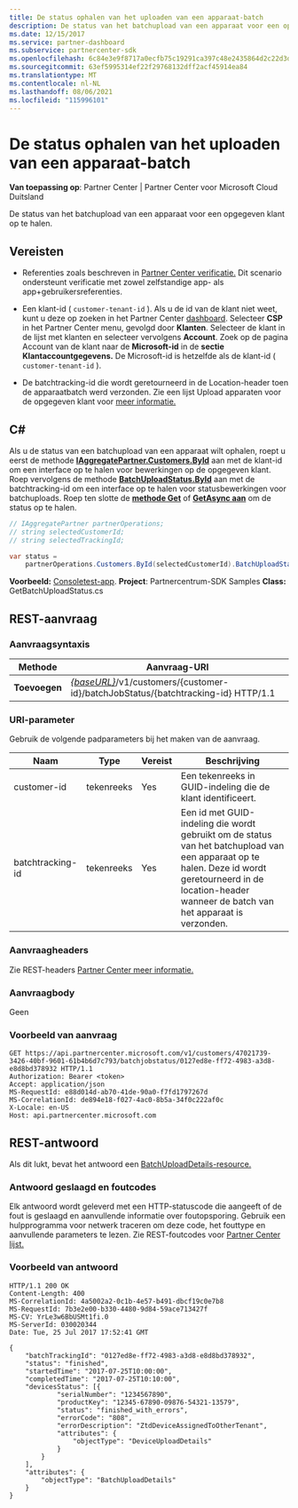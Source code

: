 ```yaml
---
title: De status ophalen van het uploaden van een apparaat-batch
description: De status van het batchupload van een apparaat voor een opgegeven klant op te halen.
ms.date: 12/15/2017
ms.service: partner-dashboard
ms.subservice: partnercenter-sdk
ms.openlocfilehash: 6c84e3e9f8717a0ecfb75c19291ca397c48e2435864d2c22d3dac893a1007f7f
ms.sourcegitcommit: 63ef5995314ef22f29768132dff2acf45914ea84
ms.translationtype: MT
ms.contentlocale: nl-NL
ms.lasthandoff: 08/06/2021
ms.locfileid: "115996101"
---
```

# <a name="get-the-status-of-a-device-batch-upload"></a>De status ophalen van het uploaden van een apparaat-batch

**Van toepassing op**: Partner Center | Partner Center voor Microsoft Cloud Duitsland

De status van het batchupload van een apparaat voor een opgegeven klant op te halen.

## <a name="prerequisites"></a>Vereisten

- Referenties zoals beschreven in [Partner Center verificatie.](partner-center-authentication.md) Dit scenario ondersteunt verificatie met zowel zelfstandige app- als app+gebruikersreferenties.

- Een klant-id ( `customer-tenant-id` ). Als u de id van de klant niet weet, kunt u deze op zoeken in het Partner Center [dashboard](https://partner.microsoft.com/dashboard). Selecteer **CSP** in het Partner Center menu, gevolgd door **Klanten**. Selecteer de klant in de lijst met klanten en selecteer vervolgens **Account**. Zoek op de pagina Account van de klant naar de **Microsoft-id** in de **sectie Klantaccountgegevens.** De Microsoft-id is hetzelfde als de klant-id ( `customer-tenant-id` ).

- De batchtracking-id die wordt geretourneerd in de Location-header toen de apparaatbatch werd verzonden. Zie een lijst Upload apparaten voor de opgegeven klant voor [meer informatie.](upload-a-list-of-devices-for-the-specified-customer.md)

## <a name="c"></a>C\#

Als u de status van een batchupload van een apparaat wilt ophalen, roept u eerst de methode [**IAggregatePartner.Customers.ById**](/dotnet/api/microsoft.store.partnercenter.customers.icustomercollection.byid) aan met de klant-id om een interface op te halen voor bewerkingen op de opgegeven klant. Roep vervolgens de methode [**BatchUploadStatus.ById**](/dotnet/api/microsoft.store.partnercenter.devicesdeployment.ibatchjobstatuscollection.byid) aan met de batchtracking-id om een interface op te halen voor statusbewerkingen voor batchuploads. Roep ten slotte de [**methode Get**](/dotnet/api/microsoft.store.partnercenter.devicesdeployment.ibatchjobstatus.get) of [**GetAsync aan**](/dotnet/api/microsoft.store.partnercenter.devicesdeployment.ibatchjobstatus.getasync) om de status op te halen.

``` csharp
// IAggregatePartner partnerOperations;
// string selectedCustomerId;
// string selectedTrackingId;

var status =
    partnerOperations.Customers.ById(selectedCustomerId).BatchUploadStatus.ById(selectedTrackingId).Get();
```

**Voorbeeld:** [Consoletest-app](console-test-app.md). **Project**: Partnercentrum-SDK Samples **Class:** GetBatchUploadStatus.cs

## <a name="rest-request"></a>REST-aanvraag

### <a name="request-syntax"></a>Aanvraagsyntaxis

| Methode  | Aanvraag-URI                                                                                                       |
|---------|-------------------------------------------------------------------------------------------------------------------|
| **Toevoegen** | [*{baseURL}*](partner-center-rest-urls.md)/v1/customers/{customer-id}/batchJobStatus/{batchtracking-id} HTTP/1.1 |

### <a name="uri-parameter"></a>URI-parameter

Gebruik de volgende padparameters bij het maken van de aanvraag.

| Naam             | Type   | Vereist | Beschrijving                                                                                                                                                                    |
|------------------|--------|----------|--------------------------------------------------------------------------------------------------------------------------------------------------------------------------------|
| customer-id      | tekenreeks | Yes      | Een tekenreeks in GUID-indeling die de klant identificeert.                                                                                                                          |
| batchtracking-id | tekenreeks | Yes      | Een id met GUID-indeling die wordt gebruikt om de status van het batchupload van een apparaat op te halen. Deze id wordt geretourneerd in de location-header wanneer de batch van het apparaat is verzonden. |

### <a name="request-headers"></a>Aanvraagheaders

Zie REST-headers [Partner Center meer informatie.](headers.md)

### <a name="request-body"></a>Aanvraagbody

Geen

### <a name="request-example"></a>Voorbeeld van aanvraag

```http
GET https://api.partnercenter.microsoft.com/v1/customers/47021739-3426-40bf-9601-61b4b6d7c793/batchjobstatus/0127ed8e-ff72-4983-a3d8-e8d8bd378932 HTTP/1.1
Authorization: Bearer <token>
Accept: application/json
MS-RequestId: e88d014d-ab70-41de-90a0-f7fd1797267d
MS-CorrelationId: de894e18-f027-4ac0-8b5a-34f0c222af0c
X-Locale: en-US
Host: api.partnercenter.microsoft.com
```

## <a name="rest-response"></a>REST-antwoord

Als dit lukt, bevat het antwoord een [BatchUploadDetails-resource.](device-deployment-resources.md#batchuploaddetails)

### <a name="response-success-and-error-codes"></a>Antwoord geslaagd en foutcodes

Elk antwoord wordt geleverd met een HTTP-statuscode die aangeeft of de fout is geslaagd en aanvullende informatie over foutopsporing. Gebruik een hulpprogramma voor netwerk traceren om deze code, het fouttype en aanvullende parameters te lezen. Zie REST-foutcodes voor [Partner Center lijst.](error-codes.md)

### <a name="response-example"></a>Voorbeeld van antwoord

```http
HTTP/1.1 200 OK
Content-Length: 400
MS-CorrelationId: 4a5002a2-0c1b-4e57-b491-dbcf19c0e7b8
MS-RequestId: 7b3e2e00-b330-4480-9d84-59ace713427f
MS-CV: YrLe3w6BbUSMt1fi.0
MS-ServerId: 030020344
Date: Tue, 25 Jul 2017 17:52:41 GMT

{
    "batchTrackingId": "0127ed8e-ff72-4983-a3d8-e8d8bd378932",
    "status": "finished",
    "startedTime": "2017-07-25T10:00:00",
    "completedTime": "2017-07-25T10:10:00",
    "devicesStatus": [{
            "serialNumber": "1234567890",
            "productKey": "12345-67890-09876-54321-13579",
            "status": "finished_with_errors",
            "errorCode": "808",
            "errorDescription": "ZtdDeviceAssignedToOtherTenant",
            "attributes": {
                "objectType": "DeviceUploadDetails"
            }
        }
    ],
    "attributes": {
        "objectType": "BatchUploadDetails"
    }
}
```
